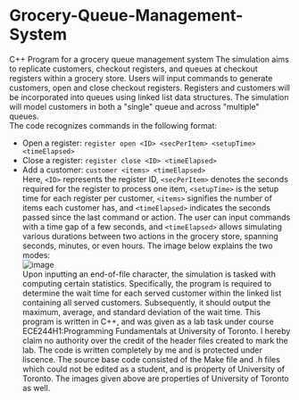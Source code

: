 # Grocery-Queue-Management-System
C++ Program for a grocery queue management system
The simulation aims to replicate customers, checkout registers, and queues at checkout registers within a grocery store. Users will input commands to generate customers, open and close checkout registers. Registers and customers will be incorporated into queues using linked list data structures. The simulation will model customers in both a "single" queue and across "multiple" queues.  
The code recognizes commands in the following format:  
- Open a register: `register open <ID> <secPerItem> <setupTime> <timeElapsed>`  
- Close a register: `register close <ID> <timeElapsed>`  
- Add a customer: `customer <items> <timeElapsed>`  
Here, `<ID>` represents the register ID, `<secPerItem>` denotes the seconds required for the register to process one item, `<setupTime>` is the setup time for each register per customer, `<items>` signifies the number of items each customer has, and `<timeElapsed>` indicates the seconds passed since the last command or action. The user can input commands with a time gap of a few seconds, and `<timeElapsed>` allows simulating various durations between two actions in the grocery store, spanning seconds, minutes, or even hours.
The image below explains the two modes:  
![image](https://github.com/vedanshmehta/Grocery-Queue-Management-System/assets/155503900/efafa791-2e0d-440a-b880-c7bf6029da7b)  
Upon inputting an end-of-file character, the simulation is tasked with computing certain statistics. Specifically, the program is required to determine the wait time for each served customer within the linked list containing all served customers. Subsequently, it should output the maximum, average, and standard deviation of the wait time.
This program is written in C++, and was given as a lab task under course ECE244H1:Programming Fundamentals at University of Toronto. I hereby claim no authority over the credit of the header files created to mark the lab. The code is written completely by me and is protected under liscence. The source base code consisted of the Make file and .h files which could not be edited as a student, and is property of University of Toronto. The images given above are properties of University of Toronto as well.
